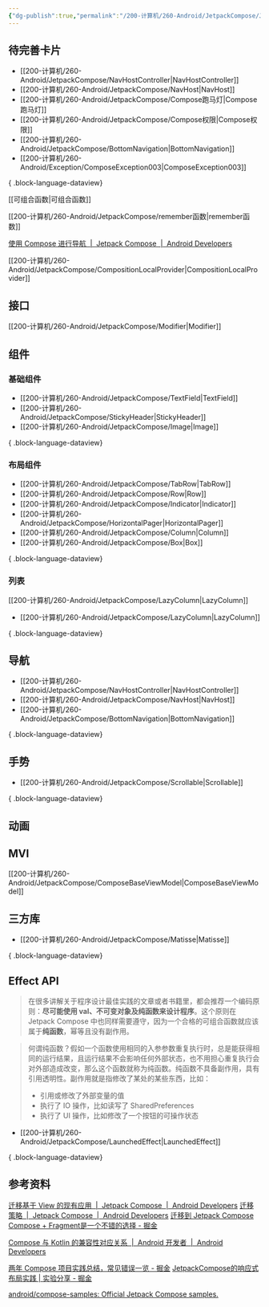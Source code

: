 ```yaml
---
{"dg-publish":true,"permalink":"/200-计算机/260-Android/JetpackCompose/JetpackCompose/","tags":["Android/Compose"],"noteIcon":""}
---
```


## 待完善卡片
- [[200-计算机/260-Android/JetpackCompose/NavHostController\|NavHostController]]
- [[200-计算机/260-Android/JetpackCompose/NavHost\|NavHost]]
- [[200-计算机/260-Android/JetpackCompose/Compose跑马灯\|Compose跑马灯]]
- [[200-计算机/260-Android/JetpackCompose/Compose权限\|Compose权限]]
- [[200-计算机/260-Android/JetpackCompose/BottomNavigation\|BottomNavigation]]
- [[200-计算机/260-Android/Exception/ComposeException003\|ComposeException003]]

{ .block-language-dataview}

[[可组合函数\|可组合函数]]

[[200-计算机/260-Android/JetpackCompose/remember函数\|remember函数]]


[使用 Compose 进行导航  |  Jetpack Compose  |  Android Developers](https://developer.android.com/jetpack/compose/navigation?hl=zh-cn)

[[200-计算机/260-Android/JetpackCompose/CompositionLocalProvider\|CompositionLocalProvider]]
## 接口
[[200-计算机/260-Android/JetpackCompose/Modifier\|Modifier]]
## 组件
### 基础组件


- [[200-计算机/260-Android/JetpackCompose/TextField\|TextField]]
- [[200-计算机/260-Android/JetpackCompose/StickyHeader\|StickyHeader]]
- [[200-计算机/260-Android/JetpackCompose/Image\|Image]]

{ .block-language-dataview}
### 布局组件

- [[200-计算机/260-Android/JetpackCompose/TabRow\|TabRow]]
- [[200-计算机/260-Android/JetpackCompose/Row\|Row]]
- [[200-计算机/260-Android/JetpackCompose/Indicator\|Indicator]]
- [[200-计算机/260-Android/JetpackCompose/HorizontalPager\|HorizontalPager]]
- [[200-计算机/260-Android/JetpackCompose/Column\|Column]]
- [[200-计算机/260-Android/JetpackCompose/Box\|Box]]

{ .block-language-dataview}


### 列表
[[200-计算机/260-Android/JetpackCompose/LazyColumn\|LazyColumn]]

- [[200-计算机/260-Android/JetpackCompose/LazyColumn\|LazyColumn]]

{ .block-language-dataview}
## 导航

- [[200-计算机/260-Android/JetpackCompose/NavHostController\|NavHostController]]
- [[200-计算机/260-Android/JetpackCompose/NavHost\|NavHost]]
- [[200-计算机/260-Android/JetpackCompose/BottomNavigation\|BottomNavigation]]

{ .block-language-dataview}

## 手势

- [[200-计算机/260-Android/JetpackCompose/Scrollable\|Scrollable]]

{ .block-language-dataview}

## 动画

## MVI
[[200-计算机/260-Android/JetpackCompose/ComposeBaseViewModel\|ComposeBaseViewModel]]

## 三方库
- [[200-计算机/260-Android/JetpackCompose/Matisse\|Matisse]]

{ .block-language-dataview}

## Effect API
>在很多讲解关于程序设计最佳实践的文章或者书籍里，都会推荐一个编码原则：**尽可能使用 val、不可变对象及纯函数来设计程序**。这个原则在 Jetpack Compose 中也同样需要遵守，因为一个合格的可组合函数就应该属于**纯函数**，幂等且没有副作用。


>何谓纯函数？假如一个函数使用相同的入参参数重复执行时，总是能获得相同的运行结果，且运行结果不会影响任何外部状态，也不用担心重复执行会对外部造成改变，那么这个函数就称为纯函数。纯函数不具备副作用，具有引用透明性。副作用就是指修改了某处的某些东西，比如：
>- 引用或修改了外部变量的值
>- 执行了 IO 操作，比如读写了 SharedPreferences
>- 执行了 UI 操作，比如修改了一个按钮的可操作状态

- [[200-计算机/260-Android/JetpackCompose/LaunchedEffect\|LaunchedEffect]]

{ .block-language-dataview}
## 参考资料
[迁移基于 View 的现有应用  |  Jetpack Compose  |  Android Developers](https://developer.android.com/jetpack/compose/migrate?hl=zh-cn)
[迁移策略  |  Jetpack Compose  |  Android Developers](https://developer.android.com/jetpack/compose/migrate/strategy?hl=zh-cn)
[迁移到 Jetpack Compose](https://developer.android.com/codelabs/jetpack-compose-migration?hl=zh-cn#0)
[Compose + Fragment是一个不错的选择 - 掘金](https://juejin.cn/post/7179590175515738168#comment)

[Compose 与 Kotlin 的兼容性对应关系  |  Android 开发者  |  Android Developers](https://developer.android.com/jetpack/androidx/releases/compose-kotlin?hl=zh-cn)

[两年 Compose 项目实践总结，常见错误一览 - 掘金](https://juejin.cn/post/7139864943918055432)
[JetpackCompose的响应式布局实践 | 实验分享 - 掘金](https://juejin.cn/post/7307838693145903138)


[android/compose-samples: Official Jetpack Compose samples.](https://github.com/android/compose-samples)